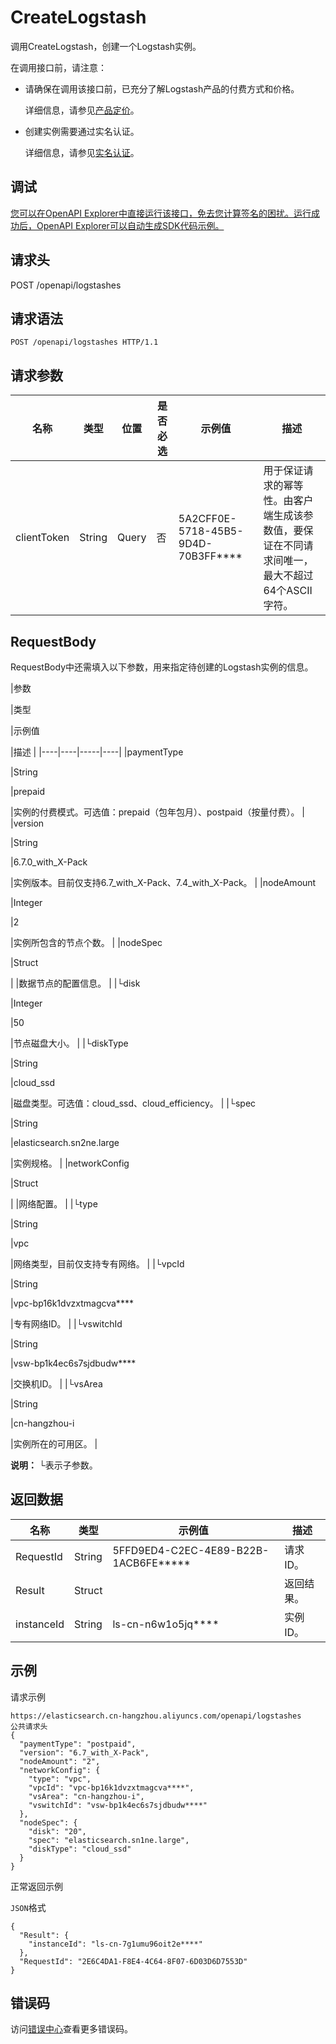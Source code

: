 # CreateLogstash

调用CreateLogstash，创建一个Logstash实例。

在调用接口前，请注意：

-   请确保在调用该接口前，已充分了解Logstash产品的付费方式和价格。

    详细信息，请参见[产品定价](~~139428~~)。

-   创建实例需要通过实名认证。

    详细信息，请参见[实名认证](~~37175~~)。


## 调试

[您可以在OpenAPI Explorer中直接运行该接口，免去您计算签名的困扰。运行成功后，OpenAPI Explorer可以自动生成SDK代码示例。](https://api.aliyun.com/#product=elasticsearch&api=CreateLogstash&type=ROA&version=2017-06-13)

## 请求头

POST /openapi/logstashes

## 请求语法

```
POST /openapi/logstashes HTTP/1.1
```

## 请求参数

|名称|类型|位置|是否必选|示例值|描述|
|--|--|--|----|---|--|
|clientToken|String|Query|否|5A2CFF0E-5718-45B5-9D4D-70B3FF\*\*\*\*|用于保证请求的幂等性。由客户端生成该参数值，要保证在不同请求间唯一，最大不超过64个ASCII字符。 |

## RequestBody

RequestBody中还需填入以下参数，用来指定待创建的Logstash实例的信息。

|参数

|类型

|示例值

|描述 |
|----|----|-----|----|
|paymentType

|String

|prepaid

|实例的付费模式。可选值：prepaid（包年包月）、postpaid（按量付费）。 |
|version

|String

|6.7.0\_with\_X-Pack

|实例版本。目前仅支持6.7\_with\_X-Pack、7.4\_with\_X-Pack。 |
|nodeAmount

|Integer

|2

|实例所包含的节点个数。 |
|nodeSpec

|Struct

| |数据节点的配置信息。 |
|└disk

|Integer

|50

|节点磁盘大小。 |
|└diskType

|String

|cloud\_ssd

|磁盘类型。可选值：cloud\_ssd、cloud\_efficiency。 |
|└spec

|String

|elasticsearch.sn2ne.large

|实例规格。 |
|networkConfig

|Struct

| |网络配置。 |
|└type

|String

|vpc

|网络类型，目前仅支持专有网络。 |
|└vpcId

|String

|vpc-bp16k1dvzxtmagcva\*\*\*\*

|专有网络ID。 |
|└vswitchId

|String

|vsw-bp1k4ec6s7sjdbudw\*\*\*\*

|交换机ID。 |
|└vsArea

|String

|cn-hangzhou-i

|实例所在的可用区。 |

**说明：** └表示子参数。

## 返回数据

|名称|类型|示例值|描述|
|--|--|---|--|
|RequestId|String|5FFD9ED4-C2EC-4E89-B22B-1ACB6FE\*\*\*\*\*|请求ID。 |
|Result|Struct| |返回结果。 |
|instanceId|String|ls-cn-n6w1o5jq\*\*\*\*|实例ID。 |

## 示例

请求示例

```
https://elasticsearch.cn-hangzhou.aliyuncs.com/openapi/logstashes
公共请求头
{
  "paymentType": "postpaid",
  "version": "6.7_with_X-Pack",
  "nodeAmount": "2",
  "networkConfig": {
    "type": "vpc",
    "vpcId": "vpc-bp16k1dvzxtmagcva****",
    "vsArea": "cn-hangzhou-i",
    "vswitchId": "vsw-bp1k4ec6s7sjdbudw****"
  },
  "nodeSpec": {
    "disk": "20",
    "spec": "elasticsearch.sn1ne.large",
    "diskType": "cloud_ssd"
  }
}
```

正常返回示例

`JSON`格式

```
{
  "Result": {
    "instanceId": "ls-cn-7g1umu96oit2e****"
  },
  "RequestId": "2E6C4DA1-F8E4-4C64-8F07-6D03D6D7553D"
}
```

## 错误码

访问[错误中心](https://error-center.aliyun.com/status/product/elasticsearch)查看更多错误码。

